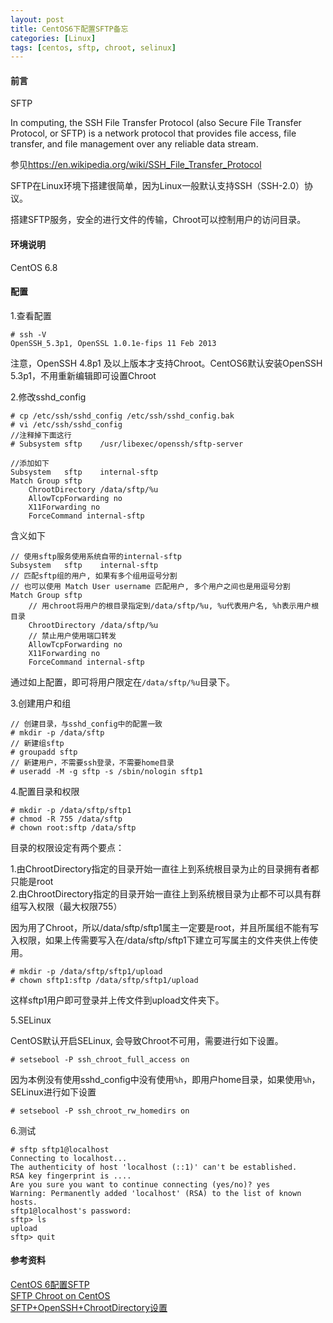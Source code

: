 ```yaml
---
layout: post
title: CentOS6下配置SFTP备忘
categories: [Linux]
tags: [centos, sftp, chroot, selinux]
---
```

#### 前言
SFTP

In computing, the SSH File Transfer Protocol (also Secure File Transfer Protocol, or SFTP) is a network protocol that provides file access, file transfer, and file management over any reliable data stream.

参见<https://en.wikipedia.org/wiki/SSH_File_Transfer_Protocol>

SFTP在Linux环境下搭建很简单，因为Linux一般默认支持SSH（SSH-2.0）协议。

搭建SFTP服务，安全的进行文件的传输，Chroot可以控制用户的访问目录。

#### 环境说明
CentOS 6.8

#### 配置
1.查看配置

	# ssh -V
	OpenSSH_5.3p1, OpenSSL 1.0.1e-fips 11 Feb 2013

注意，OpenSSH 4.8p1 及以上版本才支持Chroot。CentOS6默认安装OpenSSH 5.3p1，不用重新编辑即可设置Chroot

2.修改sshd_config

	# cp /etc/ssh/sshd_config /etc/ssh/sshd_config.bak
	# vi /etc/ssh/sshd_config
	//注释掉下面这行
	# Subsystem	sftp	/usr/libexec/openssh/sftp-server
	
	//添加如下
	Subsystem	sftp	internal-sftp
	Match Group sftp
        ChrootDirectory /data/sftp/%u
        AllowTcpForwarding no
        X11Forwarding no
		ForceCommand internal-sftp

含义如下

	// 使用sftp服务使用系统自带的internal-sftp
	Subsystem	sftp	internal-sftp
	// 匹配sftp组的用户, 如果有多个组用逗号分割
	// 也可以使用 Match User username 匹配用户, 多个用户之间也是用逗号分割
	Match Group sftp
		// 用chroot将用户的根目录指定到/data/sftp/%u, %u代表用户名, %h表示用户根目录
        ChrootDirectory /data/sftp/%u
		// 禁止用户使用端口转发
        AllowTcpForwarding no
        X11Forwarding no
		ForceCommand internal-sftp

通过如上配置，即可将用户限定在`/data/sftp/%u`目录下。

3.创建用户和组

	// 创建目录，与sshd_config中的配置一致
	# mkdir -p /data/sftp
	// 新建组sftp
	# groupadd sftp
	// 新建用户，不需要ssh登录，不需要home目录
	# useradd -M -g sftp -s /sbin/nologin sftp1
	

4.配置目录和权限

	# mkdir -p /data/sftp/sftp1
	# chmod -R 755 /data/sftp
	# chown root:sftp /data/sftp

目录的权限设定有两个要点：

1.由ChrootDirectory指定的目录开始一直往上到系统根目录为止的目录拥有者都只能是root  
2.由ChrootDirectory指定的目录开始一直往上到系统根目录为止都不可以具有群组写入权限（最大权限755）

因为用了Chroot，所以/data/sftp/sftp1属主一定要是root，并且所属组不能有写入权限，如果上传需要写入在/data/sftp/sftp1下建立可写属主的文件夹供上传使用。

	# mkdir -p /data/sftp/sftp1/upload
	# chown sftp1:sftp /data/sftp/sftp1/upload

这样sftp1用户即可登录并上传文件到upload文件夹下。

5.SELinux

CentOS默认开启SELinux, 会导致Chroot不可用，需要进行如下设置。

	# setsebool -P ssh_chroot_full_access on

因为本例没有使用sshd_config中没有使用`%h`，即用户home目录，如果使用`%h`，SELinux进行如下设置

	# setsebool -P ssh_chroot_rw_homedirs on

6.测试

	# sftp sftp1@localhost
	Connecting to localhost...
	The authenticity of host 'localhost (::1)' can't be established.
	RSA key fingerprint is ....
	Are you sure you want to continue connecting (yes/no)? yes
	Warning: Permanently added 'localhost' (RSA) to the list of known hosts.
	sftp1@localhost's password: 
	sftp> ls
	upload
	sftp> quit


#### 参考资料
[CentOS 6配置SFTP][1]  
[SFTP Chroot on CentOS][2]  
[SFTP+OpenSSH+ChrootDirectory设置][3]  
 
[1]: https://www.zhukun.net/archives/7641
[2]: https://www.chriscowley.me.uk/blog/2012/11/19/sftp-chroot-on-centos/
[3]: http://www.cnblogs.com/buffer/p/3191540.html

